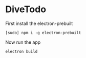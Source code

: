 # DiveTodo

First install the electron-prebuilt

`[sudo] npm i -g electron-prebuilt`

Now run the app

`electron build`

